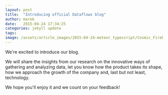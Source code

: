 ```yaml
---
layout: post
title:  "Introducing official Dataflows blog"
author: marek
date:   2015-04-24 17:34:25
categories: jekyll update
tags:
image: /assets/article_images/2015-04-24-meteor_typescript/Cosmic_Fireball_Falling_Over_ALMA.jpg
---
```

We're excited to introduce our blog.

We will share the insights from our research on the innovative ways of gathering and analyzing data, let you know how the product takes its shape, how we approach the growth of the company and, last but not least, technology.

We hope you'll enjoy it and we count on your feedback!
